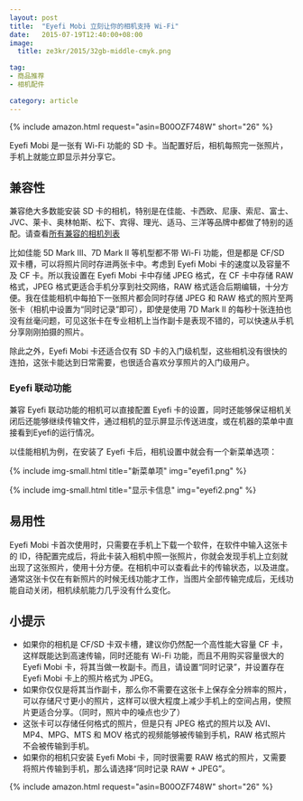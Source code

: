 ```yaml
---
layout: post
title:  "Eyefi Mobi 立刻让你的相机支持 Wi-Fi"
date:   2015-07-19T12:40:00+08:00
image:
  title: ze3kr/2015/32gb-middle-cmyk.png

tag: 
- 商品推荐
- 相机配件

category: article
---
```

{% include amazon.html request="asin=B00OZF748W" short="26" %}

Eyefi Mobi 是一张有 Wi-Fi 功能的 SD 卡。当配置好后，相机每照完一张照片，手机上就能立即显示并分享它。

## 兼容性

兼容绝大多数能安装 SD 卡的相机，特别是在佳能、卡西欧、尼康、索尼、富士、JVC、莱卡、奥林帕斯、松下、宾得、理光、适马、三洋等品牌中都做了特别的适配。请查看[所有兼容的相机列表](http://www.eyefi.com/cameras)

比如佳能 5D Mark III、7D Mark II 等机型都不带 Wi-Fi 功能，但是都是 CF/SD 双卡槽，可以将照片同时存进两张卡中。考虑到 Eyefi Mobi 卡的速度以及容量不及 CF 卡。所以我设置在 Eyefi Mobi 卡中存储 JPEG 格式，在 CF 卡中存储 RAW 格式，JPEG 格式更适合手机分享到社交网络，RAW 格式适合后期编辑，十分方便。我在佳能相机中每拍下一张照片都会同时存储 JPEG 和 RAW 格式的照片至两张卡（相机中设置为“同时记录”即可），即使是使用 7D Mark II 的每秒十张连拍也没有丝毫问题，可见这张卡在专业相机上当作副卡是表现不错的，可以快速从手机分享刚刚拍摄的照片。

除此之外，Eyefi Mobi 卡还适合仅有 SD 卡的入门级机型，这些相机没有很快的连拍，这张卡能达到日常需要，也很适合喜欢分享照片的入门级用户。

### Eyefi 联动功能

兼容 Eyefi 联动功能的相机可以直接配置 Eyefi 卡的设置，同时还能够保证相机关闭后还能够继续传输文件，通过相机的显示屏显示传送进度，或在机器的菜单中直接看到Eyefi的运行情况。

以佳能相机为例，在安装了 Eyefi 卡后，相机设置中就会有一个新菜单选项：

{% include img-small.html title="新菜单项" img="eyefi1.png" %}

{% include img-small.html title="显示卡信息" img="eyefi2.png" %}

## 易用性

Eyefi Mobi 卡首次使用时，只需要在手机上下载一个软件，在软件中输入这张卡的 ID，待配置完成后，将此卡装入相机中照一张照片，你就会发现手机上立刻就出现了这张照片，使用十分方便。在相机中可以查看此卡的传输状态，以及进度。通常这张卡仅在有新照片的时候无线功能才工作，当图片全部传输完成后，无线功能自动关闭，相机续航能力几乎没有什么变化。

## 小提示

+ 如果你的相机是 CF/SD 卡双卡槽，建议你仍然配一个高性能大容量 CF 卡，这样既能达到高速传输，同时还能有 Wi-Fi 功能，而且不用购买容量很大的 Eyefi Mobi 卡，将其当做一枚副卡。而且，请设置“同时记录”，并设置存在 Eyefi Mobi 卡上的照片格式为 JPEG。
+ 如果你仅仅是将其当作副卡，那么你不需要在这张卡上保存全分辨率的照片，可以存储尺寸更小的照片，这样可以很大程度上减少手机上的空间占用，使照片更适合分享。（同时，照片中的噪点也少了）
+ 这张卡可以存储任何格式的照片，但是只有 JPEG 格式的照片以及 AVI、MP4、MPG、MTS 和 MOV 格式的视频能够被传输到手机，RAW 格式照片不会被传输到手机。
+ 如果你的相机只安装 Eyefi Mobi 卡，同时很需要 RAW 格式的照片，又需要将照片传输到手机，那么请选择“同时记录 RAW + JPEG”。

{% include amazon.html request="asin=B00OZF748W" short="26" %}
